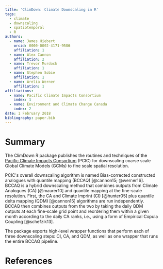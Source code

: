 ```yaml
---
title: 'ClimDown: Climate Downscaling in R'
tags:
  - climate
  - downscaling
  - spatiotemporal
  - R
authors:
  - name: James Hiebert
    orcid: 0000-0002-4171-9586
    affiliation: 1
  - name: Alex Cannon
    affiliation: 2
  - name: Trevor Murdock
    affiliation: 1
  - name: Stephen Sobie
    affiliation: 1
  - name: Arelia Werner
    affiliation: 1
affiliations:
  - name: Pacific Climate Impacts Consortium
    index: 1
  - name: Environment and Climate Change Canada
    index: 2
date: 1 February 2018
bibliography: paper.bib
---
```


# Summary

The ClimDown R package publishes the routines and techniques of the
[Pacific Climate Impacts Consortium](https://pacificclimate.org/)
(PCIC) for downscaling coarse scale Global Climate Models (GCMs) to
fine scale spatial resolution.

PCIC's overall downscaling algorithm is named Bias-corrected
constructed analogues with quantile mapping (BCCAQ)
[@cannon15; @werner16]. BCCAQ is a hybrid downscaling method that
combines outputs from Climate Analogues (CA) [@maurer10] and quantile
mapping at the fine-scale resolution.  First, the CA and Climate
Imprint (CI) [@hunter05] plus quantile delta mapping (QDM) [@cannon15]
algorithms are run independently. BCCAQ then combines outputs from the
two by taking the daily QDM outputs at each fine-scale grid point and
reordering them within a given month according to the daily CA ranks,
i.e., using a form of Empirical Copula Coupling [@schefzik13].

The package exports high-level wrapper functions that perform each of
three downscaling steps: CI, CA, and QDM, as well as one wrapper that
runs the entire BCCAQ pipeline.

# References
